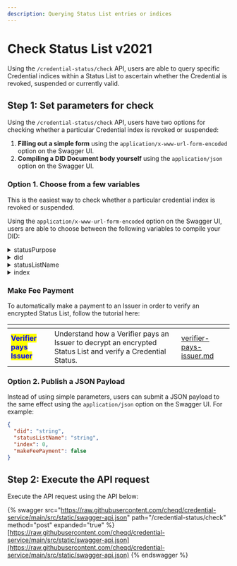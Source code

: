 ```yaml
---
description: Querying Status List entries or indices
---
```


# Check Status List v2021

Using the `/credential-status/check` API, users are able to query specific Credential indices within a Status List to ascertain whether the Credential is revoked, suspended or currently valid.

## Step 1: Set parameters for check

Using the `/credential-status/check` API, users have two options for checking whether a particular Credential index is revoked or suspended:

1. **Filling out a simple form** using the `application/x-www-url-form-encoded` option on the Swagger UI.
2. **Compiling a DID Document body yourself** using the `application/json` option on the Swagger UI.

### Option 1. Choose from a few variables

This is the easiest way to check whether a particular credential index is revoked or suspended.

&#x20;Using the `application/x-www-url-form-encoded` option on the Swagger UI, users are able to choose between the following variables to compile your DID:

<details>

<summary>statusPurpose</summary>

The purpose of the status list that has already been created on-ledger. Can be:

* revocation
* suspension

</details>

<details>

<summary>did</summary>

DID of the StatusList2021 publisher, or the DID linked to the Status List resources. For example:

```json
did:cheqd:testnet:7bf81a20-633c-4cc7-bc4a-5a45801005e0
```



</details>

<details>

<summary>statusListName</summary>

The name of the existing Status List resource to be checked. For example:

<pre><code><strong>employmentCredentialRevocationList
</strong></code></pre>

</details>

<details>

<summary>index</summary>

The index within the bitstring that the user wants to query. For example:

<pre><code><strong>10
</strong></code></pre>

</details>

### Make Fee Payment

To automatically make a payment to an Issuer in order to verify an encrypted Status List, follow the tutorial here:

<table data-card-size="large" data-view="cards"><thead><tr><th></th><th></th><th data-hidden data-card-target data-type="content-ref"></th></tr></thead><tbody><tr><td><mark style="color:blue;"><strong>Verifier pays Issuer</strong></mark></td><td>Understand how a Verifier pays an Issuer to decrypt an encrypted Status List and verify a Credential Status.</td><td><a href="../payments/verifier-pays-issuer.md">verifier-pays-issuer.md</a></td></tr></tbody></table>

### Option 2. Publish a JSON Payload

Instead of using simple parameters, users can submit a JSON payload to the same effect using the `application/json` option on the Swagger UI. For example:

```json
{
  "did": "string",
  "statusListName": "string",
  "index": 0,
  "makeFeePayment": false
}
```

## Step 2: Execute the API request

Execute the API request using the API below:

{% swagger src="https://raw.githubusercontent.com/cheqd/credential-service/main/src/static/swagger-api.json" path="/credential-status/check" method="post" expanded="true" %}
[https://raw.githubusercontent.com/cheqd/credential-service/main/src/static/swagger-api.json](https://raw.githubusercontent.com/cheqd/credential-service/main/src/static/swagger-api.json)
{% endswagger %}
